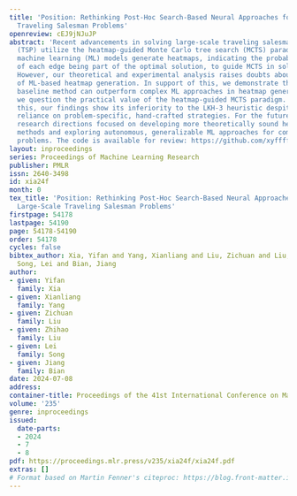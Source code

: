 ```yaml
---
title: 'Position: Rethinking Post-Hoc Search-Based Neural Approaches for Solving Large-Scale
  Traveling Salesman Problems'
openreview: cEJ9jNJuJP
abstract: 'Recent advancements in solving large-scale traveling salesman problems
  (TSP) utilize the heatmap-guided Monte Carlo tree search (MCTS) paradigm, where
  machine learning (ML) models generate heatmaps, indicating the probability distribution
  of each edge being part of the optimal solution, to guide MCTS in solution finding.
  However, our theoretical and experimental analysis raises doubts about the effectiveness
  of ML-based heatmap generation. In support of this, we demonstrate that a simple
  baseline method can outperform complex ML approaches in heatmap generation. Furthermore,
  we question the practical value of the heatmap-guided MCTS paradigm. To substantiate
  this, our findings show its inferiority to the LKH-3 heuristic despite the paradigm’s
  reliance on problem-specific, hand-crafted strategies. For the future, we suggest
  research directions focused on developing more theoretically sound heatmap generation
  methods and exploring autonomous, generalizable ML approaches for combinatorial
  problems. The code is available for review: https://github.com/xyfffff/rethink_mcts_for_tsp.'
layout: inproceedings
series: Proceedings of Machine Learning Research
publisher: PMLR
issn: 2640-3498
id: xia24f
month: 0
tex_title: 'Position: Rethinking Post-Hoc Search-Based Neural Approaches for Solving
  Large-Scale Traveling Salesman Problems'
firstpage: 54178
lastpage: 54190
page: 54178-54190
order: 54178
cycles: false
bibtex_author: Xia, Yifan and Yang, Xianliang and Liu, Zichuan and Liu, Zhihao and
  Song, Lei and Bian, Jiang
author:
- given: Yifan
  family: Xia
- given: Xianliang
  family: Yang
- given: Zichuan
  family: Liu
- given: Zhihao
  family: Liu
- given: Lei
  family: Song
- given: Jiang
  family: Bian
date: 2024-07-08
address:
container-title: Proceedings of the 41st International Conference on Machine Learning
volume: '235'
genre: inproceedings
issued:
  date-parts:
  - 2024
  - 7
  - 8
pdf: https://proceedings.mlr.press/v235/xia24f/xia24f.pdf
extras: []
# Format based on Martin Fenner's citeproc: https://blog.front-matter.io/posts/citeproc-yaml-for-bibliographies/
---
```

